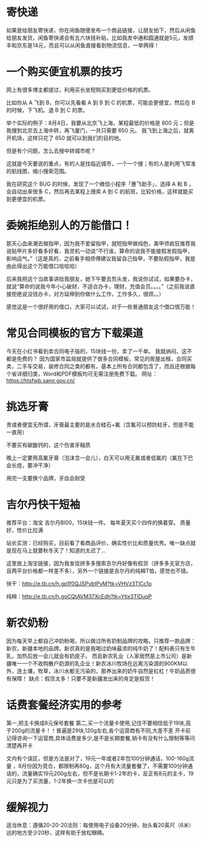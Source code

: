 # 寄快递

如果是给朋友寄快递，你在闲鱼随便发布一个商品链接，让朋友拍下，然后从闲鱼给朋友发货，闲鱼寄快递会有五六块钱补贴，比如我发中通和圆通就是5元，发顺丰和京东是14元，而且可以从闲鱼直接看到物流信息，一举两得！

# 一个购买便宜机票的技巧

网上有很多博主都提过，利用买长坐短购买到更低价格的机票。

比如你从 A 飞到 B，你可以先看看 A 到 B 到 C 的机票，可能会更便宜，然后在 B 的时候，下飞机、退 B 到 C 的票。

举个实际的例子：8月4日，我要从北京飞上海，某程最低的价格是 800 元；但是我搜到北京去上海中转，再飞厦门，一共只需要 650 元。 我飞到上海之后，就离开机场，这样只花了 650 就可以到我们的目的地。

但是有个问题，怎么去搜中转城市呢？

这就是今天要说的重点，有的人是找临近城市，一个一个搜；有的人是利用飞常准的航线图，缩小搜索范围。

我在研究这个 BUG 的时候，发现了一个微信小程序「惠飞助手」，选择 A 和 B ，会自动出来很多 C，然后再去某程上搜索 A 到 C 的航班，比较价格，这样就能买到更便宜的机票。

# 委婉拒绝别人的万能借口！

那天心血来潮去做指甲，因为我不爱留指甲，就短指甲做纯色，美甲师疯狂推荐我说贴甲片多好看多好看，我灵机一动说“不行诶，算命的说我不能接假发假指甲，影响运气。”（这是真的，之前看手相师傅建议我留自己指甲，不要贴假指甲，我是由此得出这个万能借口哈哈哈）

后来我把这个当故事讲给我朋友，她下午要去剪头发，我说你试试，如果要办卡，就说“算命的说我今年小心破财，不适合办卡，理财，充值会员。。。。”（之前我说直接拒绝说没钱办卡，对方延伸到你做什么工作，工作多久，很烦。。）

感觉这是一个很好用的借口，大家可以试试，对于一些普通朋友这个借口很万能！

# 常见合同模板的官方下载渠道

今天在小红书看到卖合同电子版的，15块钱一份，卖了一千单。
我就纳闷，这不都是免费的？
因为国家市监局就提供了很多合同模板，常见的房屋出租，合同买卖，二手车交易，装修合同之类的都有，基本上所有合同都包含了，而且还根据每个省详细归类，Word和PDF模板均可无需注册免费下载。
网址：https://htsfwb.samr.gov.cn/

# 挑选牙膏

贵或者便宜无所谓，牙膏最主要的是水合硅石+氟（含氟可以预防蛀牙，但是不能一直用）

不要买有碳酸钙的，这个伤害牙釉质

晚上一定要用高氟牙膏（泡沫含一会儿），白天可以用无氟或者低氟的（氟在下巴会长痘，要冲干净）

用完一支要换个品牌，牙齿会耐受

# 吉尔丹快干短袖
推荐平台：淘宝
吉尔丹BI00，15块钱一件。
每年夏天买个四件的换着穿。
质量好，性价比拉满

站长实测：已经购买，目前看了看商品评价，确实性价比和质量优秀。唯一缺点就是现在马上就要秋冬天了！知道的太迟了...

这里放上淘宝链接，因为我发现拼多多搜索吉尔丹好像有假货（拼多多无官方店，且两平台价格都一样差不多），另外一个链接是吉尔丹的纯棉T恤，感觉也不错。

快干：http://e.tb.cn/h.gp1f0QJSPvbtPyM?tk=VHVz3TlCc1o

纯棉：http://e.tb.cn/h.goCQtAVM37XcEdh?tk=Ytix3TlDuqP

# 新农奶粉
因为每天早上都自己冲奶粉喝，所以做过所有奶制品牌的攻略。只推荐一款品牌：新农，新疆本地的品牌。新农真的是我喝过奶味最浓的纯牛奶了！配料表只有生牛乳，加热后放一会儿就会有奶皮子。
而且新农乳业（人家居然是上市公司）是新疆唯一一个不收购散户奶源的乳企业！新农冰川牧场在远离污染源的900KM以外，连土壤，牧草，冰川水都无污染的，那养出来的奶牛自然是杠杠！牛奶品质很有保障！
缺点：假货太多！只要不是新疆发出来的肯定是假货！

# 话费套餐经济实用的参考

第一,把主卡换成8元保号套餐
第二,买一个流量卡使用,记住不要相信低于19块,高于200g的流量卡！！普遍是29块,120g左右,各个运营商有不同,大差不差
开卡前记得咨询一下运营商,具体话费是多少,是不是长期套餐,销卡有没有什么限制等等问清楚再开卡

文内有个误区，但是方法是对了，19元一年或者2年包100分钟通话，100-160g流量 ，8月份因为竞合，都限制再80g，这个月有大流量套餐了，不需要100分钟通话的，流量确实19元200g左右，但不是长期卡1-2年的卡，反正有8元的主卡，19元只是为了买流量，1-2年换一次卡也是可以的

# 缓解视力

适当休息：遵循20-20-20法则：每使用电子设备20分钟，抬头看20英尺（6米）远的地方至少20秒，这样有助于放松眼睛。

